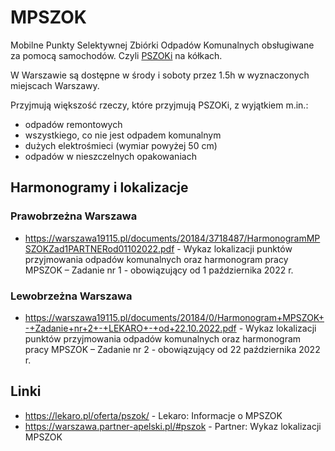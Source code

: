 # MPSZOK

Mobilne Punkty Selektywnej Zbiórki Odpadów Komunalnych obsługiwane za pomocą samochodów. Czyli [PSZOKi](./pszok.md) na kółkach.

W Warszawie są dostępne w środy i soboty przez 1.5h w wyznaczonych miejscach Warszawy.

Przyjmują większość rzeczy, które przyjmują PSZOKi, z wyjątkiem m.in.:

- odpadów remontowych
- wszystkiego, co nie jest odpadem komunalnym
- dużych elektrośmieci (wymiar powyżej 50 cm)
- odpadów w nieszczelnych opakowaniach

## Harmonogramy i lokalizacje

### Prawobrzeżna Warszawa

- https://warszawa19115.pl/documents/20184/3718487/HarmonogramMPSZOKZad1PARTNERod01102022.pdf - Wykaz lokalizacji punktów przyjmowania odpadów komunalnych oraz harmonogram pracy MPSZOK – Zadanie nr 1 - obowiązujący od 1 października 2022 r.

### Lewobrzeżna Warszawa

- https://warszawa19115.pl/documents/20184/0/Harmonogram+MPSZOK+-+Zadanie+nr+2+-+LEKARO+-+od+22.10.2022.pdf - Wykaz lokalizacji punktów przyjmowania odpadów komunalnych oraz harmonogram pracy MPSZOK – Zadanie nr 2 - obowiązujący od 22 października 2022 r.

## Linki

- https://lekaro.pl/oferta/pszok/ - Lekaro: Informacje o MPSZOK
- https://warszawa.partner-apelski.pl/#pszok - Partner: Wykaz lokalizacji MPSZOK
